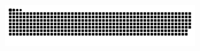 <picture>
  <source media="(prefers-color-scheme: dark)" srcset="https://raw.githubusercontent.com/Ender-Wang/Ender-Wang/output/github-contribution-grid-snake-dark.svg">
  <source media="(prefers-color-scheme: light)" srcset="https://raw.githubusercontent.com/Ender-Wang/Ender-Wang/output/github-contribution-grid-snake.svg">
  <img alt="github contribution grid snake animation" src="https://raw.githubusercontent.com/Ender-Wang/Ender-Wang/output/github-contribution-grid-snake.svg">
</picture>
